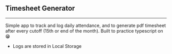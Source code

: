## Timesheet Generator
---
Simple app to track and log daily attendance, and to generate pdf timesheet after every cutoff (15th or end of the month). Built to practice typescript on 😁

* Logs are stored in Local Storage

